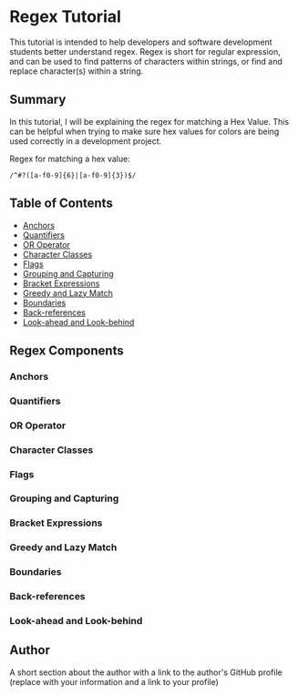 # Regex Tutorial

This tutorial is intended to help developers and software development students better understand regex. Regex is short for regular expression, and can be used to find patterns of characters within strings, or find and replace character(s) within a string.

## Summary

In this tutorial, I will be explaining the regex for matching a Hex Value. This can be helpful when trying to make sure hex values for colors are being used correctly in a development project.

Regex for matching a hex value: 

```
/^#?([a-f0-9]{6}|[a-f0-9]{3})$/
```
## Table of Contents

- [Anchors](#anchors)
- [Quantifiers](#quantifiers)
- [OR Operator](#or-operator)
- [Character Classes](#character-classes)
- [Flags](#flags)
- [Grouping and Capturing](#grouping-and-capturing)
- [Bracket Expressions](#bracket-expressions)
- [Greedy and Lazy Match](#greedy-and-lazy-match)
- [Boundaries](#boundaries)
- [Back-references](#back-references)
- [Look-ahead and Look-behind](#look-ahead-and-look-behind)

## Regex Components

### Anchors

### Quantifiers

### OR Operator

### Character Classes

### Flags

### Grouping and Capturing

### Bracket Expressions

### Greedy and Lazy Match

### Boundaries

### Back-references

### Look-ahead and Look-behind

## Author

A short section about the author with a link to the author's GitHub profile (replace with your information and a link to your profile)
